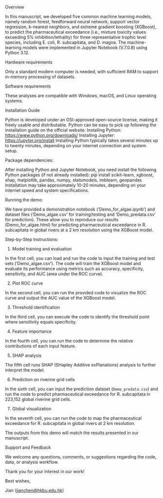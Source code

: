 Overview

In this manuscript, we developed five common machine learning models, namely random forest, feedforward neural network, support vector regression, k-nearest neighbors, and extreme gradient boosting (XGBoost), to predict the pharmaceutical exceedance (i.e., mixture toxicity values exceeding 5% inhibition/lethality) for three representative trophic level species, including E. coli, R. subcapitata, and D. magna. The machine-learning models were implemented in Jupyter Notebook (V.7.0.8) using Python 3.12.

Hardware requirements

Only a standard modern computer is needed, with sufficient RAM to support in-memory processing of datasets.

Software requirements

These analyses are compatible with Windows, macOS, and Linux operating systems.

Installation Guide

Python is developed under an OSI-approved open-source license, making it freely usable and distributable. Python can be easy to pick up following the installation guide on the official website:
Installing Python: https://www.python.org/downloads/
Installing Jupyter: https://jupyter.org/install
Installing Python typically takes several minutes up to twenty minutes, depending on your internet connection and system setup.

Package dependencies:

After installing Python and Jupyter Notebook, you need install the following Python packages (if not already installed):
pip install scikit-learn, xgboost, shap, matplotlib, pandas, numpy, statsmodels, imblearn, geopandas
Installation may take approximately 10-20 minutes, depending on your internet speed and system specifications.

Running the demo:

We have provided a demonstration notebook (‘Demo_for_algae.ipynb’) and dataset files (‘Demo_algae.csv’ for training/testing and ‘Demo_predata.csv’ for prediction). These allow you to reproduce our results (Demo_for_algae.html) for predicting pharmaceutical exceedance in R. subcapitata in global rivers at a 2 km resolution using the XGBoost model.

Step-by-Step Instructions:

1. Model training and evaluation
   
In the first cell, you can load and run the code to input the training and test sets (‘Demo_algae.csv’). The code will train the XGBoost model and evaluate its performance using metrics such as accuracy, specificity, sensitivity, and AUC (area under the ROC curve).

2. Plot ROC curve
   
In the second cell, you can run the provided code to visualize the ROC curve and output the AUC value of the XGBoost model.

3. Threshold identification

In the third cell, you can execute the code to identify the threshold point where sensitivity equals specificity.

4. Feature importance

In the fourth cell, you can run the code to determine the relative contributions of each input feature. 

5. SHAP analysis

The fifth cell runs SHAP (SHapley Additive exPlanations) analysis to further interpret the model.

6. Prediction on riverine grid cells

In the sixth cell, you can input the prediction dataset (`Demo_predata.csv`) and run the code to predict pharmaceutical exceedance for R. subcapitata in 223,152 global riverine grid cells.

7. Global visualization

In the seventh cell, you can run the code to map the pharmaceutical exceedance for R. subcapitata in global rivers at 2 km resolution.

The outputs from this demo will match the results presented in our manuscript.

Support and Feedback

We welcome any questions, comments, or suggestions regarding the code, data, or analysis workflow. 

Thank you for your interest in our work!

Best wishes,

Jian (jianchen@hkbu.edu.hk)



